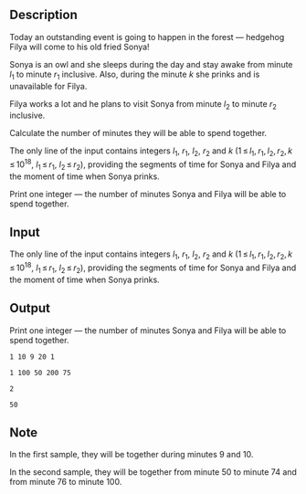 ## Description

<div><p>Today an outstanding event is going to happen in the forest&nbsp;— hedgehog Filya will come to his old fried Sonya!</p><p>Sonya is an owl and she sleeps during the day and stay awake from minute <span class="tex-span"><i>l</i><sub class="lower-index">1</sub></span> to minute <span class="tex-span"><i>r</i><sub class="lower-index">1</sub></span> inclusive. Also, during the minute <span class="tex-span"><i>k</i></span> she prinks and is unavailable for Filya.</p><p>Filya works a lot and he plans to visit Sonya from minute <span class="tex-span"><i>l</i><sub class="lower-index">2</sub></span> to minute <span class="tex-span"><i>r</i><sub class="lower-index">2</sub></span> inclusive.</p><p>Calculate the number of minutes they will be able to spend together.</p></div><div class="input-specification"><p>The only line of the input contains integers <span class="tex-span"><i>l</i><sub class="lower-index">1</sub></span>, <span class="tex-span"><i>r</i><sub class="lower-index">1</sub></span>, <span class="tex-span"><i>l</i><sub class="lower-index">2</sub></span>, <span class="tex-span"><i>r</i><sub class="lower-index">2</sub></span> and <span class="tex-span"><i>k</i></span> (<span class="tex-span">1 ≤ <i>l</i><sub class="lower-index">1</sub>, <i>r</i><sub class="lower-index">1</sub>, <i>l</i><sub class="lower-index">2</sub>, <i>r</i><sub class="lower-index">2</sub>, <i>k</i> ≤ 10<sup class="upper-index">18</sup></span>, <span class="tex-span"><i>l</i><sub class="lower-index">1</sub> ≤ <i>r</i><sub class="lower-index">1</sub></span>, <span class="tex-span"><i>l</i><sub class="lower-index">2</sub> ≤ <i>r</i><sub class="lower-index">2</sub></span>), providing the segments of time for Sonya and Filya and the moment of time when Sonya prinks.</p></div><div class="output-specification"><p>Print one integer&nbsp;— the number of minutes Sonya and Filya will be able to spend together.</p></div>

## Input

<p>The only line of the input contains integers <span class="tex-span"><i>l</i><sub class="lower-index">1</sub></span>, <span class="tex-span"><i>r</i><sub class="lower-index">1</sub></span>, <span class="tex-span"><i>l</i><sub class="lower-index">2</sub></span>, <span class="tex-span"><i>r</i><sub class="lower-index">2</sub></span> and <span class="tex-span"><i>k</i></span> (<span class="tex-span">1 ≤ <i>l</i><sub class="lower-index">1</sub>, <i>r</i><sub class="lower-index">1</sub>, <i>l</i><sub class="lower-index">2</sub>, <i>r</i><sub class="lower-index">2</sub>, <i>k</i> ≤ 10<sup class="upper-index">18</sup></span>, <span class="tex-span"><i>l</i><sub class="lower-index">1</sub> ≤ <i>r</i><sub class="lower-index">1</sub></span>, <span class="tex-span"><i>l</i><sub class="lower-index">2</sub> ≤ <i>r</i><sub class="lower-index">2</sub></span>), providing the segments of time for Sonya and Filya and the moment of time when Sonya prinks.</p>

## Output

<p>Print one integer&nbsp;— the number of minutes Sonya and Filya will be able to spend together.</p>





```input1
1 10 9 20 1

```




```input2
1 100 50 200 75

```




```output1
2

```




```output2
50

```



## Note

<p>In the first sample, they will be together during minutes <span class="tex-span">9</span> and <span class="tex-span">10</span>.</p><p>In the second sample, they will be together from minute <span class="tex-span">50</span> to minute <span class="tex-span">74</span> and from minute <span class="tex-span">76</span> to minute <span class="tex-span">100</span>.</p>

